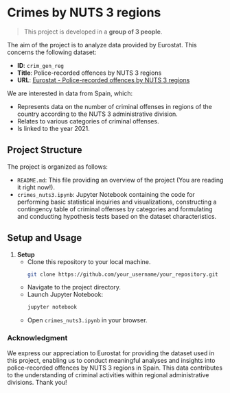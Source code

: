 # Crimes by NUTS 3 regions

> This project is developed in a **group of 3 people**.

The aim of the project is to analyze data provided by Eurostat. This concerns the following dataset:

- **ID**: `crim_gen_reg`
- **Title**: Police-recorded offences by NUTS 3 regions
- **URL**: [Eurostat - Police-recorded offences by NUTS 3 regions](https://ec.europa.eu/eurostat/databrowser/view/crim_gen_reg/default/table?lang=en&category=crim.crim_off)

We are interested in data from Spain, which:

- Represents data on the number of criminal offenses in regions of the country according to the NUTS 3 administrative division.
- Relates to various categories of criminal offenses.
- Is linked to the year 2021.

## Project Structure
The project is organized as follows:
- `README.md`: This file providing an overview of the project (You are reading it right now!).
- `crimes_nuts3.ipynb`: Jupyter Notebook containing the code for performing basic statistical inquiries and visualizations,
constructing a contingency table of criminal offenses by categories and formulating and conducting hypothesis tests based 
on the dataset characteristics.

## Setup and Usage
1. **Setup**
   - Clone this repository to your local machine.
      ```bash
      git clone https://github.com/your_username/your_repository.git
      ```
   - Navigate to the project directory.
   - Launch Jupyter Notebook:
     ```bash
     jupyter notebook
     ```
   - Open `crimes_nuts3.ipynb` in your browser.

### Acknowledgment

We express our appreciation to Eurostat for providing the dataset used in this project, enabling us to conduct meaningful 
analyses and insights into police-recorded offences by NUTS 3 regions in Spain. This data contributes to the understanding 
of criminal activities within regional administrative divisions. Thank you!